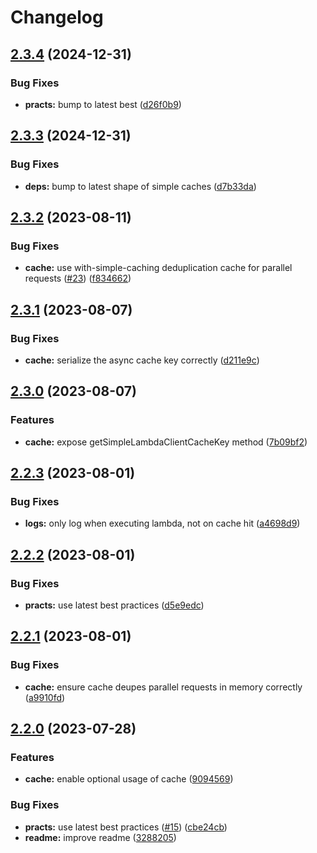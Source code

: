 # Changelog

## [2.3.4](https://github.com/ehmpathy/simple-lambda-client/compare/v2.3.3...v2.3.4) (2024-12-31)


### Bug Fixes

* **practs:** bump to latest best ([d26f0b9](https://github.com/ehmpathy/simple-lambda-client/commit/d26f0b9f20848e491c45004150f0e8658ef58562))

## [2.3.3](https://github.com/ehmpathy/simple-lambda-client/compare/v2.3.2...v2.3.3) (2024-12-31)


### Bug Fixes

* **deps:** bump to latest shape of simple caches ([d7b33da](https://github.com/ehmpathy/simple-lambda-client/commit/d7b33daff441d331f59c42efcbdbb2577817eb98))

## [2.3.2](https://github.com/ehmpathy/simple-lambda-client/compare/v2.3.1...v2.3.2) (2023-08-11)


### Bug Fixes

* **cache:** use with-simple-caching deduplication cache for parallel requests ([#23](https://github.com/ehmpathy/simple-lambda-client/issues/23)) ([f834662](https://github.com/ehmpathy/simple-lambda-client/commit/f834662d7be6cd65fd7a2318d08d19e4658b215d))

## [2.3.1](https://github.com/ehmpathy/simple-lambda-client/compare/v2.3.0...v2.3.1) (2023-08-07)


### Bug Fixes

* **cache:** serialize the async cache key correctly ([d211e9c](https://github.com/ehmpathy/simple-lambda-client/commit/d211e9c146fbed556b94e366c4da342f01c4fd9d))

## [2.3.0](https://github.com/ehmpathy/simple-lambda-client/compare/v2.2.3...v2.3.0) (2023-08-07)


### Features

* **cache:** expose getSimpleLambdaClientCacheKey method ([7b09bf2](https://github.com/ehmpathy/simple-lambda-client/commit/7b09bf2ee2c2f363174186887fca780874bcbaf0))

## [2.2.3](https://github.com/ehmpathy/simple-lambda-client/compare/v2.2.2...v2.2.3) (2023-08-01)


### Bug Fixes

* **logs:** only log when executing lambda, not on cache hit ([a4698d9](https://github.com/ehmpathy/simple-lambda-client/commit/a4698d9298fde0c195f932ff6e681791c0d18c4b))

## [2.2.2](https://github.com/ehmpathy/simple-lambda-client/compare/v2.2.1...v2.2.2) (2023-08-01)


### Bug Fixes

* **practs:** use latest best practices ([d5e9edc](https://github.com/ehmpathy/simple-lambda-client/commit/d5e9edc1e4a9aee545fd59b785f34b35b653f171))

## [2.2.1](https://github.com/ehmpathy/simple-lambda-client/compare/v2.2.0...v2.2.1) (2023-08-01)


### Bug Fixes

* **cache:** ensure cache deupes parallel requests in memory correctly ([a9910fd](https://github.com/ehmpathy/simple-lambda-client/commit/a9910fd327dab9d4270f11ae3cf6d0dd34bd34dc))

## [2.2.0](https://github.com/ehmpathy/simple-lambda-client/compare/v2.1.3...v2.2.0) (2023-07-28)


### Features

* **cache:** enable optional usage of cache ([9094569](https://github.com/ehmpathy/simple-lambda-client/commit/90945697d65e0e0b9e428b297ea9f576d701b1a9))


### Bug Fixes

* **practs:** use latest best practices ([#15](https://github.com/ehmpathy/simple-lambda-client/issues/15)) ([cbe24cb](https://github.com/ehmpathy/simple-lambda-client/commit/cbe24cb2231a5a61cdede568c49423c46230f949))
* **readme:** improve readme ([3288205](https://github.com/ehmpathy/simple-lambda-client/commit/3288205067bf28eef03fbc3ee1632150961f50c1))
